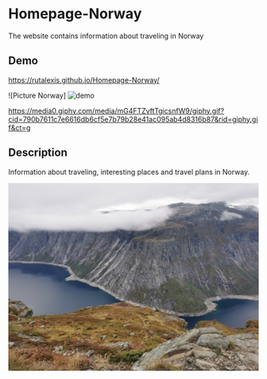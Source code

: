 # Homepage-Norway
The website contains information about traveling in Norway

## Demo

https://rutalexis.github.io/Homepage-Norway/ 

![Picture Norway]
<img  src="..//images/Norway demo.mp4" alt="demo">

https://media0.giphy.com/media/mG4FTZvftTgicsnfW9/giphy.gif?cid=790b7611c7e6616db6cf5e7b79b28e41ac095ab4d8316b87&rid=giphy.gif&ct=g
## Description

Information about traveling, interesting places and travel plans in Norway.



![Picture Norway](https://github.com/RutAlexis/Homepage-Norway/blob/main/images/Norwegia_2.jpg?raw=true)
